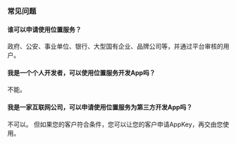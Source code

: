 ### 常见问题

#### 谁可以申请使用位置服务？

政府、公安、事业单位、银行、大型国有企业、品牌公司等，并通过平台审核的用户。

#### 我是一个个人开发者，可以使用位置服务开发App吗？

不能。

#### 我是一家互联网公司，可以申请使用位置服务为第三方开发App吗？

不可以。
但如果您的客户符合条件，您可以让您的客户申请AppKey，再交由您使用。